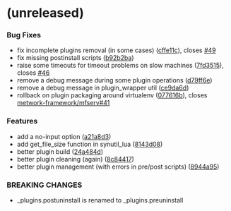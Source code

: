 <a name=""></a>
# (unreleased)


### Bug Fixes

* fix incomplete plugins removal (in some cases) ([cffe11c](https://github.com/metwork-framework/mfcom/commit/cffe11c)), closes [#49](https://github.com/metwork-framework/mfcom/issues/49)
* fix missing postinstall scripts ([b92b2ba](https://github.com/metwork-framework/mfcom/commit/b92b2ba))
* raise some timeouts for timeout problems on slow machines ([7fd3515](https://github.com/metwork-framework/mfcom/commit/7fd3515)), closes [#46](https://github.com/metwork-framework/mfcom/issues/46)
* remove a debug message during some plugin operations ([d79ff6e](https://github.com/metwork-framework/mfcom/commit/d79ff6e))
* remove a debug message in plugin_wrapper util ([ce9da6d](https://github.com/metwork-framework/mfcom/commit/ce9da6d))
* rollback on plugin packaging around virtualenv ([077616b](https://github.com/metwork-framework/mfcom/commit/077616b)), closes [metwork-framework/mfserv#41](https://github.com/metwork-framework/mfserv/issues/41)


### Features

* add a no-input option ([a21a8d3](https://github.com/metwork-framework/mfcom/commit/a21a8d3))
* add get_file_size function in synutil_lua ([8143d08](https://github.com/metwork-framework/mfcom/commit/8143d08))
* better plugin build ([24a484d](https://github.com/metwork-framework/mfcom/commit/24a484d))
* better plugin cleaning (again) ([8c84417](https://github.com/metwork-framework/mfcom/commit/8c84417))
* better plugin management (with errors in pre/post scripts) ([8944a95](https://github.com/metwork-framework/mfcom/commit/8944a95))


### BREAKING CHANGES

* _plugins.postuninstall is renamed to
_plugins.preuninstall



